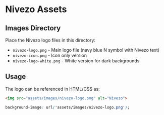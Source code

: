 # Nivezo Assets

## Images Directory

Place the Nivezo logo files in this directory:

- `nivezo-logo.png` - Main logo file (navy blue N symbol with Nivezo text)
- `nivezo-icon.png` - Icon only version 
- `nivezo-logo-white.png` - White version for dark backgrounds

## Usage

The logo can be referenced in HTML/CSS as:
```html
<img src="assets/images/nivezo-logo.png" alt="Nivezo">
```

```css
background-image: url('assets/images/nivezo-logo.png');
``` 